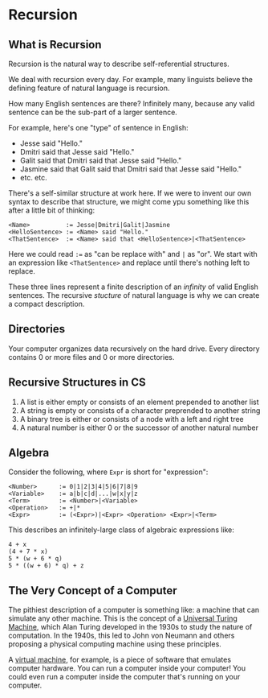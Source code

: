 # Recursion

## What is Recursion

Recursion is the natural way to describe self-referential structures.

We deal with recursion every day. For example, many linguists believe the defining feature of natural language is recursion.

How many English sentences are there? Infinitely many, because any valid sentence can be the sub-part of a larger sentence.

For example, here's one "type" of sentence in English:

- Jesse said "Hello."
- Dmitri said that Jesse said "Hello."
- Galit said that Dmitri said that Jesse said "Hello."
- Jasmine said that Galit said that Dmitri said that Jesse said "Hello."
- etc. etc.

There's a self-similar structure at work here. If we were to invent our own syntax to describe that structure, we might come ypu something like this after a little bit of thinking:

```text
<Name>          := Jesse|Dmitri|Galit|Jasmine
<HelloSentence> := <Name> said "Hello."
<ThatSentence>  := <Name> said that <HelloSentence>|<ThatSentence>
```

Here we could read `:=` as "can be replace with" and `|` as "or". We start with an expression like `<ThatSentence>` and replace until there's nothing left to replace.

These three lines represent a finite description of an *infinity* of valid English sentences. The recursive *stucture* of natural language is why we can create a compact description.

## Directories

Your computer organizes data recursively on the hard drive. Every directory contains 0 or more files and 0 or more directories.

## Recursive Structures in CS

1. A list is either empty or consists of an element prepended to another list
2. A string is empty or consists of a character preprended to another string
3. A binary tree is either or consists of a node with a left and right tree
4. A natural number is either 0 or the successor of another natural number

## Algebra

Consider the following, where `Expr` is short for "expression":

```text
<Number>      := 0|1|2|3|4|5|6|7|8|9
<Variable>    := a|b|c|d|...|w|x|y|z
<Term>        := <Number>|<Variable>
<Operation>   := +|*
<Expr>        := (<Expr>)|<Expr> <Operation> <Expr>|<Term>
```

This describes an infinitely-large class of algebraic expressions like:

```text
4 + x
(4 + 7 * x)
5 * (w + 6 * q)
5 * ((w + 6) * q) + z
```

## The Very Concept of a Computer

The pithiest description of a computer is something like: a machine that can simulate any other machine. This is the concept of a [Universal Turing Machine](https://en.wikipedia.org/wiki/Universal_Turing_machine), which Alan Turing developed in the 1930s to study the nature of computation. In the 1940s, this led to John von Neumann and others proposing a physical computing machine using these principles.

A [virtual machine](https://en.wikipedia.org/wiki/Virtual_machine), for example, is a piece of software that emulates computer hardware. You can run a computer inside your computer! You could even run a computer inside the computer that's running on your computer.
